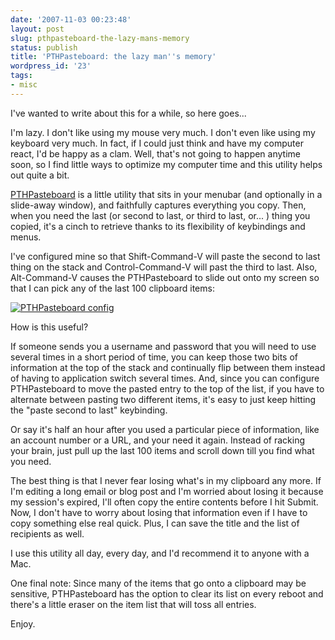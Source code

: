 ```yaml
---
date: '2007-11-03 00:23:48'
layout: post
slug: pthpasteboard-the-lazy-mans-memory
status: publish
title: 'PTHPasteboard: the lazy man''s memory'
wordpress_id: '23'
tags:
- misc
---
```


I've wanted to write about this for a while, so here goes...

I'm lazy.  I don't like using my mouse very much.  I don't even like using my keyboard very much.  In fact, if I could just think and have my computer react, I'd be happy as a clam.  Well, that's not going to happen anytime soon, so I find little ways to optimize my computer time and this utility helps out quite a bit.

<a href="http://pth.com/products/pthpasteboard/" title="PTHPasteboard Home Page" target="_blank">PTHPasteboard</a> is a little utility that sits in your menubar (and optionally in a slide-away window), and faithfully captures everything you copy.  Then, when you need the last (or second to last, or third to last, or... ) thing you copied, it's a cinch to retrieve thanks to its flexibility of keybindings and menus.

I've configured mine so that Shift-Command-V will paste the second to last thing on the stack and Control-Command-V will past the third to last.  Also, Alt-Command-V causes the PTHPasteboard to slide out onto my screen so that I can pick any of the last 100 clipboard items:

<a href="/uploads/2007/11/pthpasteboard_config.png" title="PTHPasteboard config"><img src="/uploads/2007/11/pthpasteboard_config.thumbnail.png" alt="PTHPasteboard config" /></a>

How is this useful?

If someone sends you a username and password that you will need to use several times in a short period of time, you can keep those two bits of information at the top of the stack and continually flip between them instead of having to application switch several times.  And, since you can configure PTHPasteboard to move the pasted entry to the top of the list, if you have to alternate between pasting two different items, it's easy to just keep hitting the "paste second to last" keybinding.

Or say it's half an hour after you used a particular piece of information, like an account number or a URL, and your need it again.   Instead of racking your brain, just pull up the last 100 items and scroll down till you find what you need.

The best thing is that I never fear losing what's in my clipboard any more.  If I'm editing a long email or blog post and I'm worried about losing it because my session's expired, I'll often copy the entire contents before I hit Submit.  Now, I don't have to worry about losing that information even if I have to copy something else real quick.  Plus, I can save the title and the list of recipients as well.

I use this utility all day, every day, and I'd recommend it to anyone with a Mac.

One final note:  Since many of the items that go onto a clipboard may be sensitive, PTHPasteboard has the option to clear its list on every reboot and there's a little eraser on the item list that will toss all entries.

Enjoy.